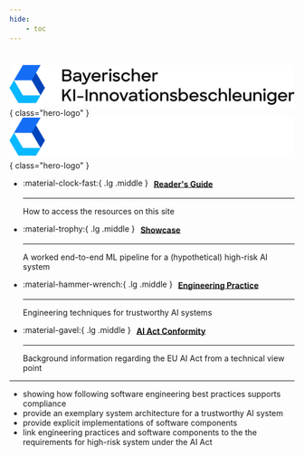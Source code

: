 ```yaml
---
hide:
    - toc
---
```


<style>
/* Visually align emojis with card header */
.grid a * {
    margin-left: 6px;
    line-height: 1.5em;
    vertical-align: middle;
}
</style>

#

![](_images/logos/baiaa-logo-black.svg#only-light){ class="hero-logo" }
![](_images/logos/baiaa-logo.svg#only-dark){ class="hero-logo" }

<div class="grid cards" markdown>

-   :material-clock-fast:{ .lg .middle } [__Reader's Guide__](readers-guide/index.md)

    ---
    How to access the resources on this site


-   :material-trophy:{ .lg .middle } [__Showcase__](showcase/index.md)

    ---

    A worked end-to-end ML pipeline for a (hypothetical) high-risk AI system


-   :material-hammer-wrench:{ .lg .middle } [__Engineering Practice__](engineering-practice/reference-architecture.md)

    ---
    Engineering techniques for trustworthy AI systems

-   :material-gavel:{ .lg .middle } [__AI Act Conformity__](conformity/index.md)

    ---

    Background information regarding the EU AI Act from a technical view point

</div>

----

-   showing how following software engineering best practices supports compliance
-   provide an exemplary system architecture for a trustworthy AI system
-   provide explicit implementations of software components
-   link engineering practices and software components to the the requirements for high-risk system under the AI Act





